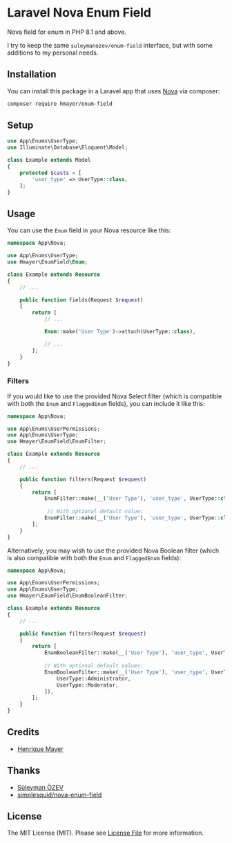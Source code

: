 # Laravel Nova Enum Field

Nova field for enum in PHP 8.1 and above.

I try to keep the same `suleymanozev/enum-field` interface, but with some additions to my personal needs.

## Installation

You can install this package in a Laravel app that uses [Nova](https://nova.laravel.com) via composer:

```bash
composer require hmayer/enum-field
```

## Setup

```php
use App\Enums\UserType;
use Illuminate\Database\Eloquent\Model;

class Example extends Model
{
    protected $casts = [
        'user_type' => UserType::class,
    ];
}
```

## Usage

You can use the `Enum` field in your Nova resource like this:

```php
namespace App\Nova;

use App\Enums\UserType;
use Hmayer\EnumField\Enum;

class Example extends Resource
{
    // ...

    public function fields(Request $request)
    {
        return [
            // ...

            Enum::make('User Type')->attach(UserType::class),

            // ...
        ];
    }
}
```

### Filters

If you would like to use the provided Nova Select filter (which is compatible with both the `Enum` and `FlaggedEnum` fields), you can include it like this:

```php
namespace App\Nova;

use App\Enums\UserPermissions;
use App\Enums\UserType;
use Hmayer\EnumField\EnumFilter;

class Example extends Resource
{
    // ...

    public function filters(Request $request)
    {
        return [
            EnumFilter::make(__('User Type'), 'user_type', UserType::class),
                
             // With optional default value:
            EnumFilter::make(__('User Type'), 'user_type', UserType::class, UserType::Administrator),
        ];
    }
}
```

Alternatively, you may wish to use the provided Nova Boolean filter (which is also compatible with both the `Enum` and `FlaggedEnum` fields):

```php
namespace App\Nova;

use App\Enums\UserPermissions;
use App\Enums\UserType;
use Hmayer\EnumField\EnumBooleanFilter;

class Example extends Resource
{
    // ...

    public function filters(Request $request)
    {
        return [
            EnumBooleanFilter::make(__('User Type'), 'user_type', UserType::class),
                
            // With optional default values:
            EnumBooleanFilter::make(__('User Type'), 'user_type', UserType::class, [
                UserType::Administrator,
                UserType::Moderator,
            ]),
        ];
    }
}
```

## Credits
- [Henrique Mayer](https://github.com/hmayer)

## Thanks
* [Süleyman ÖZEV](https://github.com/suleymanozev)
* [simplesquid/nova-enum-field](https://github.com/simplesquid/nova-enum-field)

## License

The MIT License (MIT). Please see [License File](LICENSE.md) for more information.
